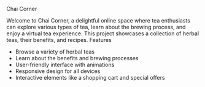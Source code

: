 Chai Corner

Welcome to Chai Corner, a delightful online space where tea enthusiasts can explore various types of tea, learn about the brewing process, and enjoy a virtual tea experience. This project showcases a collection of herbal teas, their benefits, and recipes.
Features
- Browse a variety of herbal teas
- Learn about the benefits and brewing processes
- User-friendly interface with animations
- Responsive design for all devices
- Interactive elements like a shopping cart and special offers
